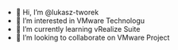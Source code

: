 - 👋 Hi, I’m @lukasz-tworek
- 👀 I’m interested in VMware Technologu
- 🌱 I’m currently learning vRealize Suite
- 💞️ I’m looking to collaborate on VMware Project


<!---
lukasz-tworek/lukasz-tworek is a ✨ special ✨ repository because its `README.md` (this file) appears on your GitHub profile.
You can click the Preview link to take a look at your changes.
--->
